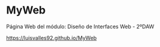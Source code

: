 # MyWeb
Página Web del módulo: Diseño de Interfaces Web - 2ºDAW

https://luisvalles92.github.io/MyWeb

